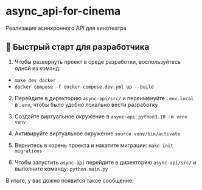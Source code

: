 # async_api-for-cinema
Реализация асинхронного API для кинотеатра

## 🚀 Быстрый старт для разработчика

1. Чтобы развернуть проект в среде разработки, воспользуйтесь одной из команд: 
- `make dev docker`
- `docker compose -f docker-compose.dev.yml up --build`

2. Перейдите в директорию `async-api/src/` и переименуйте `.env.local` в `.env`, чтобы было удобно локально вести разработку

3. Создайте виртуальное окружение в `async-api`: `python3.10 -m venv venv`

4. Активируйте виртуальное окружение `source venv/bin/activate`

5. Вернитесь в корень проекта и накатите миграции: `make init migrations`

6. Чтобы запустить `async-api` перейдите в директорию `async-api/src/` и выполните команду: `python main.py`

В итоге, у вас дожно появится такое сообщение:

```commandline

```